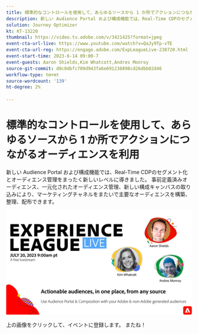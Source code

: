 ```yaml
---
title: 標準的なコントロールを使用し​て、あらゆるソースから 1 か所でアクションにつながるオーディエンスを利用
description: 新しい Audience Portal および構成機能では、Real-Time CDPのセグメント化とオーディエンス管理をまったく新しいレベルに導きました。 事前定義済みオーディエンス、一元化されたオーディエンス管理、新しい構成キャンバスの取り込みにより、マーケティングチャネルをまたいで主要なオーディエンスを構築、整理、配布できます。
solution: Journey Optimizer
kt: KT-13220
thumbnail: https://video.tv.adobe.com/v/3421425?format=jpeg
event-cta-url-live: https://www.youtube.com/watch?v=QaJy9Tp-vTE
event-cta-url-reg: https://engage.adobe.com/ExpLeagueLive-230720.html
event-start-time: 2023-6-14 09:00-7
event-guests: Aaron Shields,Kim Whatcott,Andres Monroy
source-git-commit: d0c0dbfc709d943fa6e691238898cd26dbb02d46
workflow-type: tm+mt
source-wordcount: '139'
ht-degree: 2%

---
```


# 標準的なコントロールを使用し&#x200B;て、あらゆるソースから 1 か所でアクションにつながるオーディエンスを利用

新しい Audience Portal および構成機能では、Real-Time CDPのセグメント化とオーディエンス管理をまったく新しいレベルに導きました。 事前定義済みオーディエンス、一元化されたオーディエンス管理、新しい構成キャンバスの取り込みにより、マーケティングチャネルをまたいで主要なオーディエンスを構築、整理、配布できます。

[![ExL LIVE 2023 年 9 月 22 日](../assets/July20_2023_exl_live_banner_web_1920_WebBanner.png)](https://engage.adobe.com/ExpLeagueLive-230720.html)

上の画像をクリックして、イベントに登録します。 またね！
